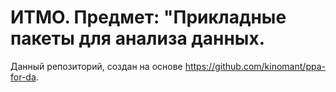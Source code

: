 # ИТМО. Предмет: "Прикладные пакеты для анализа данных.

Данный репозиторий, создан на основе https://github.com/kinomant/ppa-for-da.

